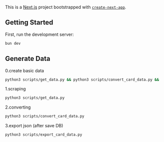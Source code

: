 This is a [Next.js](https://nextjs.org) project bootstrapped with [`create-next-app`](https://nextjs.org/docs/app/api-reference/cli/create-next-app).

## Getting Started

First, run the development server:

```bash
bun dev
```

## Generate Data

0.create basic data
```bash
python3 scripts/get_data.py && python3 scripts/convert_card_data.py && python3 scripts/get_data_ja.py
```

1.scraping

```bash
python3 scripts/get_data.py
```

2.converting

```bash
python3 scripts/convert_card_data.py
```

3.export json (after save DB)

```bash
python3 scripts/export_card_data.py
```